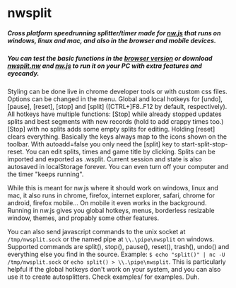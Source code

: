 # nwsplit
##### Cross platform speedrunning splitter/timer made for [nw.js](http://github.com/nwjs/nw.js) that runs on windows, linux and mac, and also in the browser and mobile devices.

##### You can test the basic functions in the [browser version](http://dregu.github.io/nwsplit/) or download [nwsplit.nw](http://dregu.github.io/nwsplit/nwsplit.nw) and [nw.js](http://nwjs.io) to run it on your PC with extra features and eyecandy.

Styling can be done live in chrome developer tools or with custom css files. Options can be changed in the menu. Global and local hotkeys for [undo], [pause], [reset], [stop] and [split] ([CTRL+]F8..F12 by default, respectively). All hotkeys have multiple functions: [Stop] while already stopped updates splits and best segments with new records (hold to add crappy times too.) [Stop] with no splits adds some empty splits for editing. Holding [reset] clears everything. Basically the keys always map to the icons shown on the toolbar. With autoadd=false you only need the [split] key to start-split-stop-reset. You can edit splits, times and game title by clicking. Splits can be imported and exported as .wsplit. Current session and state is also autosaved in localStorage forever. You can even turn off your computer and the timer "keeps running".

While this is meant for nw.js where it should work on windows, linux and mac, it also runs in chrome, firefox, internet explorer, safari, chrome for android, firefox mobile... On mobile it even works in the background. Running in nw.js gives you global hotkeys, menus, borderless resizable window, themes, and propably some other features.

You can also send javascript commands to the unix socket at `/tmp/nwsplit.sock` or the named pipe at `\\.\pipe\nwsplit` on windows. Supported commands are split(), stop(), pause(), reset(), trash(), undo() and everything else you find in the source. Example: `$ echo "split()" | nc -U /tmp/nwsplit.sock` or `echo split() > \\.\pipe\nwsplit`. This is particularly helpful if the global hotkeys don't work on your system, and you can also use it to create autosplitters. Check examples/ for examples. Duh.
